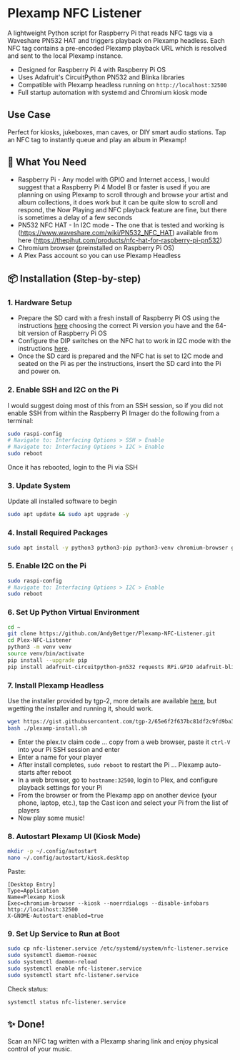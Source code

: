 # Plexamp NFC Listener

A lightweight Python script for Raspberry Pi that reads NFC tags via a Waveshare PN532 HAT and triggers playback on Plexamp headless. 
Each NFC tag contains a pre-encoded Plexamp playback URL which is resolved and sent to the local Plexamp instance.

- Designed for Raspberry Pi 4 with Raspberry Pi OS
- Uses Adafruit's CircuitPython PN532 and Blinka libraries
- Compatible with Plexamp headless running on `http://localhost:32500`
- Full startup automation with systemd and Chromium kiosk mode

## Use Case

Perfect for kiosks, jukeboxes, man caves, or DIY smart audio stations. Tap an NFC tag to instantly queue and play an album in Plexamp!

## 🧰 What You Need
- Raspberry Pi - Any model with GPIO and Internet access, I would suggest that a Raspberry Pi 4 Model B or faster is used if you are planning on using Plexamp to scroll through and browse your artist and album collections, it does work but it can be quite slow to scroll and respond, the Now Playing and NFC playback feature are fine, but there is sometimes a delay of a few seconds
- PN532 NFC HAT - In I2C mode - The one that is tested and working is (https://www.waveshare.com/wiki/PN532_NFC_HAT) available from here (https://thepihut.com/products/nfc-hat-for-raspberry-pi-pn532)
- Chromium browser (preinstalled on Raspberry Pi OS)
- A Plex Pass account so you can use Plexamp Headless

## 📦 Installation (Step-by-step)

### 1. Hardware Setup
- Prepare the SD card with a fresh install of Raspberry Pi OS using the instructions [here](https://www.raspberrypi.com/documentation/computers/getting-started.html#raspberry-pi-imager) choosing the correct Pi version you have and the 64-bit version of Raspberry Pi OS
- Configure the DIP switches on the NFC hat to work in I2C mode with the instructions [here](https://www.waveshare.com/wiki/PN532_NFC_HAT).
- Once the SD card is prepared and the NFC hat is set to I2C mode and seated on the Pi as per the instructions, insert the SD card into the Pi and power on.

### 2. Enable SSH and I2C on the Pi
I would suggest doing most of this from an SSH session, so if you did not enable SSH from within the Raspberry Pi Imager do the following from a terminal:
```bash
sudo raspi-config
# Navigate to: Interfacing Options > SSH > Enable
# Navigate to: Interfacing Options > I2C > Enable
sudo reboot
```
Once it has rebooted, login to the Pi via SSH

### 3. Update System
Update all installed software to begin
```bash
sudo apt update && sudo apt upgrade -y
```

### 4. Install Required Packages
```bash
sudo apt install -y python3 python3-pip python3-venv chromium-browser git i2c-tools
```

### 5. Enable I2C on the Pi
```bash
sudo raspi-config
# Navigate to: Interfacing Options > I2C > Enable
sudo reboot
```

### 6. Set Up Python Virtual Environment
```bash
cd ~
git clone https://github.com/AndyBettger/Plexamp-NFC-Listener.git
cd Plex-NFC-Listener
python3 -m venv venv
source venv/bin/activate
pip install --upgrade pip
pip install adafruit-circuitpython-pn532 requests RPi.GPIO adafruit-blinka
```

### 7. Install Plexamp Headless
Use the installer provided by tgp-2, more details are available [here](https://gist.github.com/tgp-2/fc34c5389bc3e4ef332e28d9430b0ebf), but wgetting the installer and running it, should work.
```bash
wget https://gist.githubusercontent.com/tgp-2/65e6f2f637bc81df2c9fd9ba33f73bc6/raw/79dfa75db81be185bcc84faa54b38604b185a619/plexamp-install.sh
bash ./plexamp-install.sh
```
- Enter the plex.tv claim code ... copy from a web browser, paste it `ctrl-V` into your Pi SSH session and enter
- Enter a name for your player
- After install completes, `sudo reboot` to restart the Pi ... Plexamp auto-starts after reboot
- In a web browser, go to `hostname:32500`, login to Plex, and configure playback settings for your Pi
- From the browser or from the Plexamp app on another device (your phone, laptop, etc.), tap the Cast icon and select your Pi from the list of players 
- Now play some music!


### 8. Autostart Plexamp UI (Kiosk Mode)
```bash
mkdir -p ~/.config/autostart
nano ~/.config/autostart/kiosk.desktop
```
Paste:
```
[Desktop Entry]
Type=Application
Name=Plexamp Kiosk
Exec=chromium-browser --kiosk --noerrdialogs --disable-infobars http://localhost:32500
X-GNOME-Autostart-enabled=true
```

### 9. Set Up Service to Run at Boot
```bash
sudo cp nfc-listener.service /etc/systemd/system/nfc-listener.service
sudo systemctl daemon-reexec
sudo systemctl daemon-reload
sudo systemctl enable nfc-listener.service
sudo systemctl start nfc-listener.service
```

Check status:
```bash
systemctl status nfc-listener.service
```

## ✨ Done!
Scan an NFC tag written with a Plexamp sharing link and enjoy physical control of your music.